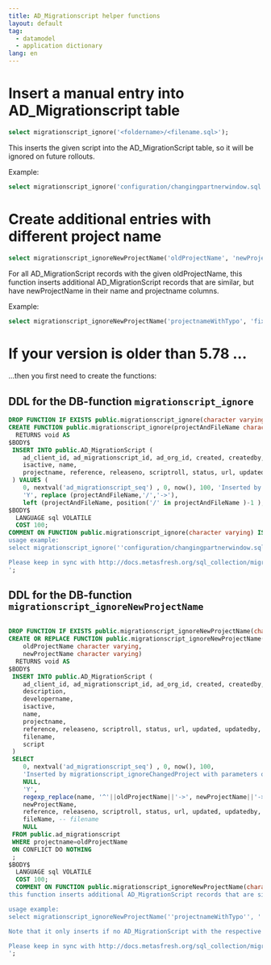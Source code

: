 ```yaml
---
title: AD_Migrationscript helper functions
layout: default
tag: 
  - datamodel
  - application dictionary
lang: en
---
```



# Insert a manual entry into AD_Migrationscript table 

```SQL
select migrationscript_ignore('<foldername>/<filename.sql>');
```

This inserts the given script into the AD_MigrationScript table, so it will be ignored on future rollouts.

Example:

```SQL
select migrationscript_ignore('configuration/changingpartnerwindow.sql');
```

# Create additional entries with different project name

```SQL
select migrationscript_ignoreNewProjectName('oldProjectName', 'newProjectName');
```

For all AD_MigrationScript records with the given oldProjectName, 
this function inserts additional AD_MigrationScript records that are similar, but have newProjectName in their name and projectname columns.

Example:

```SQL
select migrationscript_ignoreNewProjectName('projectnameWithTypo', 'fixedName')
```

# If your version is older than 5.78 ...

...then you first need to create the functions:

## DDL for the DB-function `migrationscript_ignore`

```SQL
DROP FUNCTION IF EXISTS public.migrationscript_ignore(character varying);
CREATE FUNCTION public.migrationscript_ignore(projectAndFileName character varying)
  RETURNS void AS
$BODY$
 INSERT INTO public.AD_MigrationScript (
	ad_client_id, ad_migrationscript_id, ad_org_id, created, createdby, description, developername, 
	isactive, name, 
	projectname, reference, releaseno, scriptroll, status, url, updated, updatedby, isapply, filename, script
 ) VALUES (
	0, nextval('ad_migrationscript_seq') , 0, now(), 100, 'Inserted by migrationscript_ignore with parameter projectAndFileName='||projectAndFileName, NULL, 
	'Y', replace (projectAndFileName,'/','->'),
    left (projectAndFileName, position('/' in projectAndFileName )-1 ), NULL, '1' , NULL, 'CO', NULL, now(), 100, 'N', right (projectAndFileName, length(projectAndFileName)-position('/' in projectAndFileName)), NULL);
$BODY$
  LANGUAGE sql VOLATILE
  COST 100;
COMMENT ON FUNCTION public.migrationscript_ignore(character varying) IS 'Inserts the given script into the AD_MigrationScript table, so it will be ignored on future rollouts.
usage example:
select migrationscript_ignore(''configuration/changingpartnerwindow.sql'');

Please keep in sync with http://docs.metasfresh.org/sql_collection/migrationscript_helper_functions.html
';
```

## DDL for the DB-function `migrationscript_ignoreNewProjectName`

```SQL

DROP FUNCTION IF EXISTS public.migrationscript_ignoreNewProjectName(character varying, character varying);
CREATE OR REPLACE FUNCTION public.migrationscript_ignoreNewProjectName(
	oldProjectName character varying, 
	newProjectName character varying)
  RETURNS void AS
$BODY$
 INSERT INTO public.AD_MigrationScript (
	ad_client_id, ad_migrationscript_id, ad_org_id, created, createdby, 
	description, 
	developername, 
	isactive, 
	name, 
	projectname, 
	reference, releaseno, scriptroll, status, url, updated, updatedby, isapply, 
	filename, 
	script
 )
 SELECT
	0, nextval('ad_migrationscript_seq') , 0, now(), 100, 
	'Inserted by migrationscript_ignoreChangedProject with parameters oldProjectName='||oldProjectName||'; newProjectName='||newProjectName,  -- description
	NULL, 
	'Y', 
	regexp_replace(name, '^'||oldProjectName||'->', newProjectName||'->'), -- Name
    newProjectName, 
	reference, releaseno, scriptroll, status, url, updated, updatedby, isapply, 
	fileName, -- filename
	NULL
 FROM public.ad_migrationscript
 WHERE projectname=oldProjectName
 ON CONFLICT DO NOTHING
 ;
$BODY$
  LANGUAGE sql VOLATILE
  COST 100;
  COMMENT ON FUNCTION public.migrationscript_ignoreNewProjectName(character varying, character varying) IS 'For all AD_MigrationScript records with the given oldProjectName, 
this function inserts additional AD_MigrationScript records that are similar, but have newProjectName in their name and projectname columns.

usage example:
select migrationscript_ignoreNewProjectName(''projectnameWithTypo'', ''fixedName'');

Note that it only inserts if no AD_MigrationScript with the respective new name already exists.

Please keep in sync with http://docs.metasfresh.org/sql_collection/migrationscript_helper_functions.html
';
```